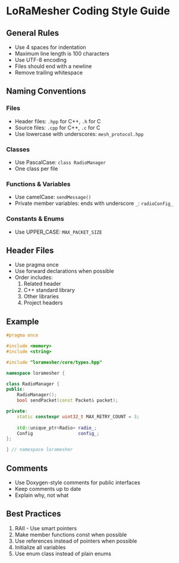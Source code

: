 # LoRaMesher Coding Style Guide

## General Rules
- Use 4 spaces for indentation
- Maximum line length is 100 characters
- Use UTF-8 encoding
- Files should end with a newline
- Remove trailing whitespace

## Naming Conventions
### Files
- Header files: `.hpp` for C++, `.h` for C
- Source files: `.cpp` for C++, `.c` for C
- Use lowercase with underscores: `mesh_protocol.hpp`

### Classes
- Use PascalCase: `class RadioManager`
- One class per file

### Functions & Variables
- Use camelCase: `sendMessage()`
- Private member variables: ends with underscore `_`: `radioConfig_`

### Constants & Enums
- Use UPPER_CASE: `MAX_PACKET_SIZE`

## Header Files
- Use pragma once
- Use forward declarations when possible
- Order includes:
  1. Related header
  2. C++ standard library
  3. Other libraries
  4. Project headers

## Example
```cpp
#pragma once

#include <memory>
#include <string>

#include "loramesher/core/types.hpp"

namespace loramesher {

class RadioManager {
public:
    RadioManager();
    bool sendPacket(const Packet& packet);

private:
    static constexpr uint32_t MAX_RETRY_COUNT = 3;
    
    std::unique_ptr<Radio> radio_;
    Config                 config_;
};

} // namespace loramesher
```

## Comments

- Use Doxygen-style comments for public interfaces
- Keep comments up to date
- Explain why, not what

## Best Practices

1. RAII - Use smart pointers
2. Make member functions const when possible
3. Use references instead of pointers when possible
4. Initialize all variables
5. Use enum class instead of plain enums